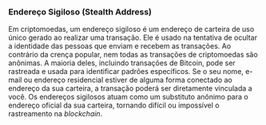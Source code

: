 ### Endereço Sigiloso (Stealth Address)

Em criptomoedas, um endereço sigiloso é um endereço de carteira de uso único gerado ao realizar uma transação. Ele é usado na tentativa de ocultar a identidade das pessoas que enviam e recebem as transações. Ao contrário da crença popular, nem todas as transações de criptomoedas são anônimas. A maioria deles, incluindo transações de Bitcoin, pode ser rastreada e usada para identificar padrões específicos. Se o seu nome, e-mail ou endereço residencial estiver de alguma forma conectado ao endereço da sua carteira, a transação poderá ser diretamente vinculada a você. Os endereços sigilosos atuam como um substituto anônimo para o endereço oficial da sua carteira, tornando difícil ou impossível o rastreamento na _blockchain_.